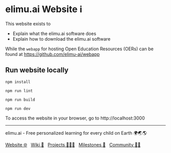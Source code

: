 # elimu.ai Website ℹ️

This website exists to
- Explain what the elimu.ai software does
- Explain how to download the elimu.ai software

While the `webapp` for hosting Open Education Resources (OERs) can be found at https://github.com/elimu-ai/webapp

## Run website locally

```
npm install
```

```
npm run lint
```

```
npm run build
```

```
npm run dev
```

To access the website in your browser, go to http://localhost:3000

---

elimu.ai - Free personalized learning for every child on Earth 🌍🌏🌎

[Website 🌐](https://elimu.ai) &nbsp; [Wiki 📃](https://github.com/elimu-ai/wiki#readme) &nbsp; [Projects 👩🏽‍💻](https://github.com/elimu-ai/wiki/projects) &nbsp; [Milestones 🎯](https://github.com/elimu-ai/wiki/milestones) &nbsp; [Community 👋🏽](https://github.com/elimu-ai/wiki#open-source-community)
